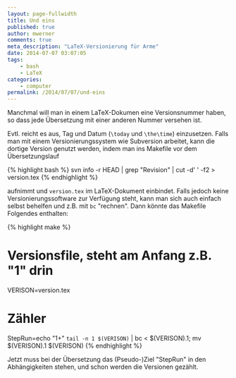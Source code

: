 ```yaml
---
layout: page-fullwidth
title: Und eins
published: true
author: mwerner
comments: true
meta_description: "LaTeX-Versionierung für Arme"
date: 2014-07-07 03:07:05
tags:
    - bash
    - LaTeX
categories:
    - computer
permalink: /2014/07/07/und-eins
---
```


  Manchmal will man in einem LaTeX-Dokumen eine Versionsnummer haben, so dass jede Übersetzung mit einer anderen Nummer versehen ist.


  Evtl. reicht es aus, Tag und Datum (`\today` und `\the\time`) einzusetzen. Falls man mit einem Versionierungssystem wie Subversion arbeitet, kann die dortige Version
  genutzt werden, indem man ins Makefile vor dem Übersetzungslauf 

{% highlight bash %}
svn info -r HEAD | grep "Revision" | cut -d' ' -f2 > version.tex
{% endhighlight %}


  aufnimmt und `version.tex` im LaTeX-Dokument einbindet. Falls jedoch keine Versionierungssoftware zur Verfügung steht, kann man sich auch einfach selbst behelfen und z.B. mit `bc` "rechnen". Dann könnte das Makefile Folgendes enthalten: 

{% highlight make %}
# Versionsfile, steht am Anfang z.B. "1" drin
VERISON=version.tex
# Zähler 
StepRun=echo "1+" `tail -n 1 $(VERISON)` | bc < $(VERISON).1; mv $(VERISON).1 $(VERISON)
{% endhighlight %}

 Jetzt muss bei der Übersetzung das (Pseudo-)Ziel "StepRun" in den Abhängigkeiten stehen, und schon werden die Versionen gezählt.
  
